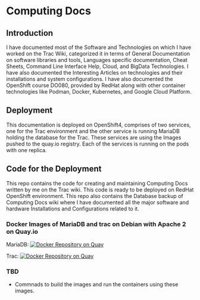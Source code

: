 # Computing Docs

## Introduction
I have documented most of the Software and Technologies on which I have worked on the Trac Wiki, categorized it in terms of General Documentation on software libraries and tools, Languages specific documentation, Cheat Sheets, Command Line Interface Help, Cloud, and BigData Technologies. I have also documented the Interesting Articles on technologies and their installations and system configurations. I have also documented the OpenShift course DO080, provided by RedHat along with other container technologies like Podman, Docker, Kubernetes, and Google Cloud Platform.

## Deployment
This documentation is deployed on OpenShift4, comprises of two services, one for the Trac environment and the other service is running MariaDB holding the database for the Trac. These services are using the Images pushed to the quay.io registry. Each of the services is running on the pods with one replica.

## Code for the Deployment
This repo contains the code for creating and maintaining Computing Docs written by me on the Trac wiki. This code is ready to be deployed on RedHat OpenShift environment. This repo also contains the Database backup of Computing Docs wiki where I have documented all the major software and hardware Installations and Configurations related to it.

### Docker Images of MariaDB and trac on Debian with Apache 2 on Quay.io
MariaDB: [![Docker Repository on Quay](https://quay.io/repository/akshat/mariadb-custom/status?token=cc40cc41-02a9-4b04-8424-d746929fcd5b "Docker Repository on Quay")](https://quay.io/repository/akshat/mariadb-custom)

Trac: [![Docker Repository on Quay](https://quay.io/repository/akshat/trac-httpd-debian-openshift/status?token=2190bbac-fd81-413c-8134-8bc0671c21cd "Docker Repository on Quay")](https://quay.io/repository/akshat/trac-httpd-debian-openshift)

### TBD
- Commnads to build the images and run the containers using these images.
